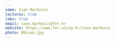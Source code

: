 ```yaml
---
name: Ivan Marković
lectures: true
labs: true
email: ivan.markovic@fer.hr
website: https://www.fer.unizg.hr/ivan.markovic
photo: 00ivan.jpg
---
```

